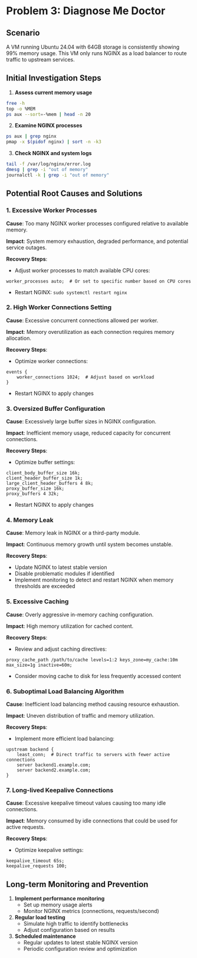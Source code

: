 # Problem 3: Diagnose Me Doctor

## Scenario

A VM running Ubuntu 24.04 with 64GB storage is consistently showing 99% memory usage. This VM only runs NGINX as a load balancer to route traffic to upstream services.

## Initial Investigation Steps

1. **Assess current memory usage**

```bash
free -h
top -o %MEM
ps aux --sort=-%mem | head -n 20
```

2. **Examine NGINX processes**

```bash
ps aux | grep nginx
pmap -x $(pidof nginx) | sort -n -k3
```

3. **Check NGINX and system logs**

```bash
tail -f /var/log/nginx/error.log
dmesg | grep -i "out of memory"
journalctl -k | grep -i "out of memory"
```


## Potential Root Causes and Solutions

### 1. Excessive Worker Processes

**Cause**: Too many NGINX worker processes configured relative to available memory.

**Impact**: System memory exhaustion, degraded performance, and potential service outages.

**Recovery Steps**:

- Adjust worker processes to match available CPU cores:

```nginx
worker_processes auto;  # Or set to specific number based on CPU cores
```

- Restart NGINX: `sudo systemctl restart nginx`


### 2. High Worker Connections Setting

**Cause**: Excessive concurrent connections allowed per worker.

**Impact**: Memory overutilization as each connection requires memory allocation.

**Recovery Steps**:

- Optimize worker connections:

```nginx
events {
    worker_connections 1024;  # Adjust based on workload
}
```

- Restart NGINX to apply changes


### 3. Oversized Buffer Configuration

**Cause**: Excessively large buffer sizes in NGINX configuration.

**Impact**: Inefficient memory usage, reduced capacity for concurrent connections.

**Recovery Steps**:

- Optimize buffer settings:

```nginx
client_body_buffer_size 16k;
client_header_buffer_size 1k;
large_client_header_buffers 4 8k;
proxy_buffer_size 16k;
proxy_buffers 4 32k;
```

- Restart NGINX to apply changes


### 4. Memory Leak

**Cause**: Memory leak in NGINX or a third-party module.

**Impact**: Continuous memory growth until system becomes unstable.

**Recovery Steps**:

- Update NGINX to latest stable version
- Disable problematic modules if identified
- Implement monitoring to detect and restart NGINX when memory thresholds are exceeded


### 5. Excessive Caching

**Cause**: Overly aggressive in-memory caching configuration.

**Impact**: High memory utilization for cached content.

**Recovery Steps**:

- Review and adjust caching directives:

```nginx
proxy_cache_path /path/to/cache levels=1:2 keys_zone=my_cache:10m max_size=1g inactive=60m;
```

- Consider moving cache to disk for less frequently accessed content


### 6. Suboptimal Load Balancing Algorithm

**Cause**: Inefficient load balancing method causing resource exhaustion.

**Impact**: Uneven distribution of traffic and memory utilization.

**Recovery Steps**:

- Implement more efficient load balancing:

```nginx
upstream backend {
    least_conn;  # Direct traffic to servers with fewer active connections
    server backend1.example.com;
    server backend2.example.com;
}
```


### 7. Long-lived Keepalive Connections

**Cause**: Excessive keepalive timeout values causing too many idle connections.

**Impact**: Memory consumed by idle connections that could be used for active requests.

**Recovery Steps**:

- Optimize keepalive settings:

```nginx
keepalive_timeout 65s;
keepalive_requests 100;
```


## Long-term Monitoring and Prevention

1. **Implement performance monitoring**
    - Set up memory usage alerts
    - Monitor NGINX metrics (connections, requests/second)
2. **Regular load testing**
    - Simulate high traffic to identify bottlenecks
    - Adjust configuration based on results
3. **Scheduled maintenance**
    - Regular updates to latest stable NGINX version
    - Periodic configuration review and optimization
